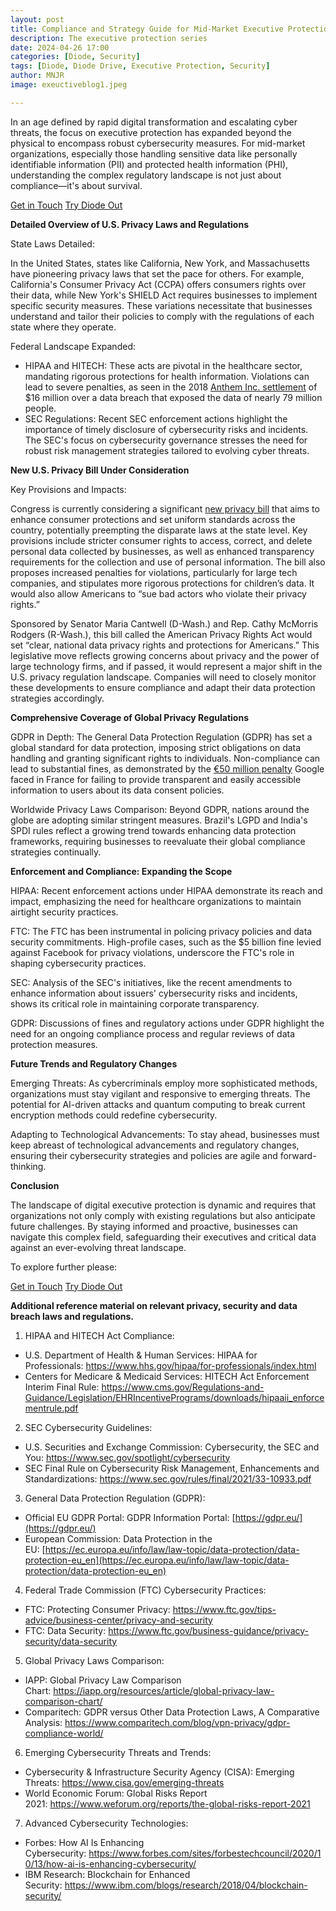 ```yaml
---
layout: post
title: Compliance and Strategy Guide for Mid-Market Executive Protection
description: The executive protection series
date: 2024-04-26 17:00
categories: [Diode, Security]
tags: [Diode, Diode Drive, Executive Protection, Security]
author: MNJR
image: exeuctiveblog1.jpeg

---
```


In an age defined by rapid digital transformation and escalating cyber threats, the focus on executive protection has expanded beyond the physical to encompass robust cybersecurity measures. For mid-market organizations, especially those handling sensitive data like personally identifiable information (PII) and protected health information (PHI), understanding the complex regulatory landscape is not just about compliance—it's about survival.

<div class="story__buttons">
  <a href="{{"https://contactdiode.paperform.co"}}" class="btn" target="">Get in Touch</a>
  <a href="#download-app" class="btn popup-open" target="">Try Diode Out</a>
</div>

**Detailed Overview of U.S. Privacy Laws and Regulations**

State Laws Detailed:

In the United States, states like California, New York, and Massachusetts have pioneering privacy laws that set the pace for others. For example, California's Consumer Privacy Act (CCPA) offers consumers rights over their data, while New York's SHIELD Act requires businesses to implement specific security measures. These variations necessitate that businesses understand and tailor their policies to comply with the regulations of each state where they operate.

Federal Landscape Expanded:

*   HIPAA and HITECH: These acts are pivotal in the healthcare sector, mandating rigorous protections for health information. Violations can lead to severe penalties, as seen in the 2018 [Anthem Inc. settlement](https://www.hhs.gov/about/news/2018/10/15/anthem-pays-ocr-16-million-in-record-hipaa-settlement-following-largest-us-health-data-breach.html) of $16 million over a data breach that exposed the data of nearly 79 million people.
*   SEC Regulations: Recent SEC enforcement actions highlight the importance of timely disclosure of cybersecurity risks and incidents. The SEC's focus on cybersecurity governance stresses the need for robust risk management strategies tailored to evolving cyber threats.
 

**New U.S. Privacy Bill Under Consideration**

Key Provisions and Impacts:

Congress is currently considering a significant [new privacy bill](https://thehill.com/policy/technology/4579903-house-senate-commerce-chairs-release-bipartisan-privacy-bill/) that aims to enhance consumer protections and set uniform standards across the country, potentially preempting the disparate laws at the state level. Key provisions include stricter consumer rights to access, correct, and delete personal data collected by businesses, as well as enhanced transparency requirements for the collection and use of personal information. The bill also proposes increased penalties for violations, particularly for large tech companies, and stipulates more rigorous protections for children’s data. It would also allow Americans to “sue bad actors who violate their privacy rights.”

Sponsored by Senator Maria Cantwell (D-Wash.) and Rep. Cathy McMorris Rodgers (R-Wash.), this bill called the American Privacy Rights Act would set “clear, national data privacy rights and protections for Americans.” This legislative move reflects growing concerns about privacy and the power of large technology firms, and if passed, it would represent a major shift in the U.S. privacy regulation landscape. Companies will need to closely monitor these developments to ensure compliance and adapt their data protection strategies accordingly.

**Comprehensive Coverage of Global Privacy Regulations**

GDPR in Depth: The General Data Protection Regulation (GDPR) has set a global standard for data protection, imposing strict obligations on data handling and granting significant rights to individuals. Non-compliance can lead to substantial fines, as demonstrated by the [€50 million penalty](https://www.cnil.fr/en/cnils-restricted-committee-imposes-financial-penalty-50-million-euros-against-google-llc) Google faced in France for failing to provide transparent and easily accessible information to users about its data consent policies.

Worldwide Privacy Laws Comparison: Beyond GDPR, nations around the globe are adopting similar stringent measures. Brazil's LGPD and India's SPDI rules reflect a growing trend towards enhancing data protection frameworks, requiring businesses to reevaluate their global compliance strategies continually.

**Enforcement and Compliance: Expanding the Scope**

HIPAA: Recent enforcement actions under HIPAA demonstrate its reach and impact, emphasizing the need for healthcare organizations to maintain airtight security practices.

FTC: The FTC has been instrumental in policing privacy policies and data security commitments. High-profile cases, such as the $5 billion fine levied against Facebook for privacy violations, underscore the FTC's role in shaping cybersecurity practices.

SEC: Analysis of the SEC's initiatives, like the recent amendments to enhance information about issuers' cybersecurity risks and incidents, shows its critical role in maintaining corporate transparency.

GDPR: Discussions of fines and regulatory actions under GDPR highlight the need for an ongoing compliance process and regular reviews of data protection measures.

**Future Trends and Regulatory Changes**

Emerging Threats: As cybercriminals employ more sophisticated methods, organizations must stay vigilant and responsive to emerging threats. The potential for AI-driven attacks and quantum computing to break current encryption methods could redefine cybersecurity.

Adapting to Technological Advancements: To stay ahead, businesses must keep abreast of technological advancements and regulatory changes, ensuring their cybersecurity strategies and policies are agile and forward-thinking.

**Conclusion**

The landscape of digital executive protection is dynamic and requires that organizations not only comply with existing regulations but also anticipate future challenges. By staying informed and proactive, businesses can navigate this complex field, safeguarding their executives and critical data against an ever-evolving threat landscape.

  To explore further please:
<div class="story__buttons">
  <a href="{{"https://contactdiode.paperform.co"}}" class="btn" target="">Get in Touch</a>
  <a href="#download-app" class="btn popup-open" target="">Try Diode Out</a>
</div>


**Additional reference material on relevant privacy, security and data breach laws and regulations.**

  

1.  HIPAA and HITECH Act Compliance:

*   U.S. Department of Health & Human Services: HIPAA for Professionals: https://www.hhs.gov/hipaa/for-professionals/index.html
*   Centers for Medicare & Medicaid Services: HITECH Act Enforcement Interim Final Rule: https://www.cms.gov/Regulations-and-Guidance/Legislation/EHRIncentivePrograms/downloads/hipaaii_enforcementrule.pdf

2.  SEC Cybersecurity Guidelines:

*   U.S. Securities and Exchange Commission: Cybersecurity, the SEC and You: https://www.sec.gov/spotlight/cybersecurity
*   SEC Final Rule on Cybersecurity Risk Management, Enhancements and Standardizations: https://www.sec.gov/rules/final/2021/33-10933.pdf

3.  General Data Protection Regulation (GDPR):

*   Official EU GDPR Portal: GDPR Information Portal: [https://gdpr.eu/](https://gdpr.eu/)
*   European Commission: Data Protection in the EU: [https://ec.europa.eu/info/law/law-topic/data-protection/data-protection-eu_en](https://ec.europa.eu/info/law/law-topic/data-protection/data-protection-eu_en)

4.  Federal Trade Commission (FTC) Cybersecurity Practices:

*   FTC: Protecting Consumer Privacy: https://www.ftc.gov/tips-advice/business-center/privacy-and-security
*   FTC: Data Security: https://www.ftc.gov/business-guidance/privacy-security/data-security

5.  Global Privacy Laws Comparison:

*   IAPP: Global Privacy Law Comparison Chart: https://iapp.org/resources/article/global-privacy-law-comparison-chart/
*   Comparitech: GDPR versus Other Data Protection Laws, A Comparative Analysis: https://www.comparitech.com/blog/vpn-privacy/gdpr-compliance-world/

6.  Emerging Cybersecurity Threats and Trends:

*   Cybersecurity & Infrastructure Security Agency (CISA): Emerging Threats: https://www.cisa.gov/emerging-threats
*   World Economic Forum: Global Risks Report 2021: https://www.weforum.org/reports/the-global-risks-report-2021

7.  Advanced Cybersecurity Technologies:

*   Forbes: How AI Is Enhancing Cybersecurity: https://www.forbes.com/sites/forbestechcouncil/2020/10/13/how-ai-is-enhancing-cybersecurity/
*   IBM Research: Blockchain for Enhanced Security: https://www.ibm.com/blogs/research/2018/04/blockchain-security/


